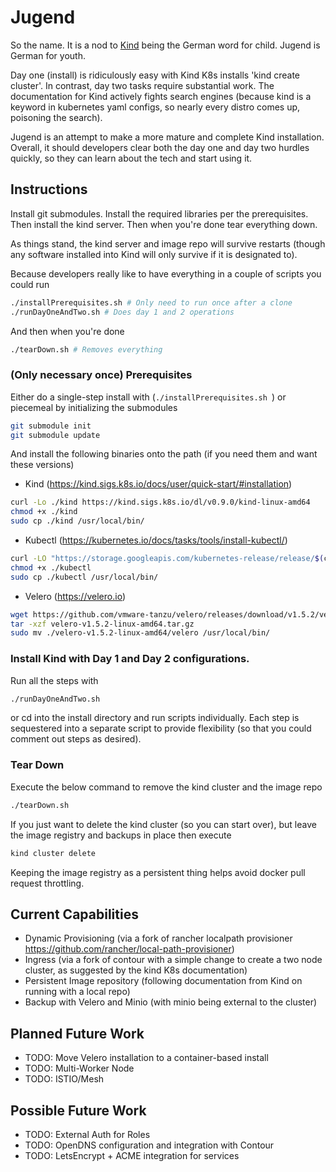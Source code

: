 # Jugend
So the name. It is a nod to [Kind](https://kind.sigs.k8s.io/) being the German word for child. Jugend is German for youth. 

Day one (install) is ridiculously easy with Kind K8s installs 'kind create cluster'. In contrast, day two tasks require substantial work. The documentation for Kind actively fights search engines (because kind is a keyword in kubernetes yaml configs, so nearly every distro comes up, poisoning the search). 

Jugend is an attempt to make a more mature and complete Kind installation. Overall, it should developers clear both the day one and day two hurdles quickly, so they can learn about the tech and start using it.

## Instructions
Install git submodules. Install the required libraries per the prerequisites. Then install the kind server. Then when you're done tear everything down.

As things stand, the kind server and image repo will survive restarts (though any software installed into Kind will only survive if it is designated to).

Because developers really like to have everything in a couple of scripts you could run
```bash
./installPrerequisites.sh # Only need to run once after a clone
./runDayOneAndTwo.sh # Does day 1 and 2 operations
```
And then when you're done
```bash
./tearDown.sh # Removes everything 
```

### (Only necessary once) Prerequisites
Either do a single-step install with (`./installPrerequisites.sh `) or piecemeal by initializing the submodules
```bash
git submodule init
git submodule update
```
And install the following binaries onto the path (if you need them and want these versions)
* Kind (https://kind.sigs.k8s.io/docs/user/quick-start/#installation)
```bash 
curl -Lo ./kind https://kind.sigs.k8s.io/dl/v0.9.0/kind-linux-amd64
chmod +x ./kind
sudo cp ./kind /usr/local/bin/
```
* Kubectl (https://kubernetes.io/docs/tasks/tools/install-kubectl/)
```bash 
curl -LO "https://storage.googleapis.com/kubernetes-release/release/$(curl -s https://storage.googleapis.com/kubernetes-release/release/stable.txt)/bin/linux/amd64/kubectl"
chmod +x ./kubectl
sudo cp ./kubectl /usr/local/bin/

```
* Velero (https://velero.io)
```bash 
wget https://github.com/vmware-tanzu/velero/releases/download/v1.5.2/velero-v1.5.2-linux-amd64.tar.gz
tar -xzf velero-v1.5.2-linux-amd64.tar.gz
sudo mv ./velero-v1.5.2-linux-amd64/velero /usr/local/bin/
```

### Install Kind with Day 1 and Day 2 configurations.
Run all the steps with
```bash
./runDayOneAndTwo.sh
```
or cd into the install directory and run scripts individually. Each step is sequestered into a separate script to provide flexibility (so that you could comment out steps as desired).
### Tear Down
Execute the below command to remove the kind cluster and the image repo
```bash
./tearDown.sh
```
If you just want to delete the kind cluster (so you can start over), but leave the image registry and backups in place then execute 
```bash 
kind cluster delete
```
Keeping the image registry as a persistent thing helps avoid docker  pull request throttling.

## Current Capabilities
* Dynamic Provisioning (via a fork of rancher localpath provisioner https://github.com/rancher/local-path-provisioner)
* Ingress (via a fork of contour with a simple change to create a two node cluster, as suggested by the kind K8s documentation)
* Persistent Image repository (following documentation from Kind on running with a local repo)
* Backup with Velero and Minio (with minio being external to the cluster)

## Planned Future Work
* TODO: Move Velero installation to a container-based install
* TODO: Multi-Worker Node
* TODO: ISTIO/Mesh


## Possible Future Work
* TODO: External Auth for Roles
* TODO: OpenDNS configuration and integration with Contour
* TODO: LetsEncrypt + ACME integration for services
